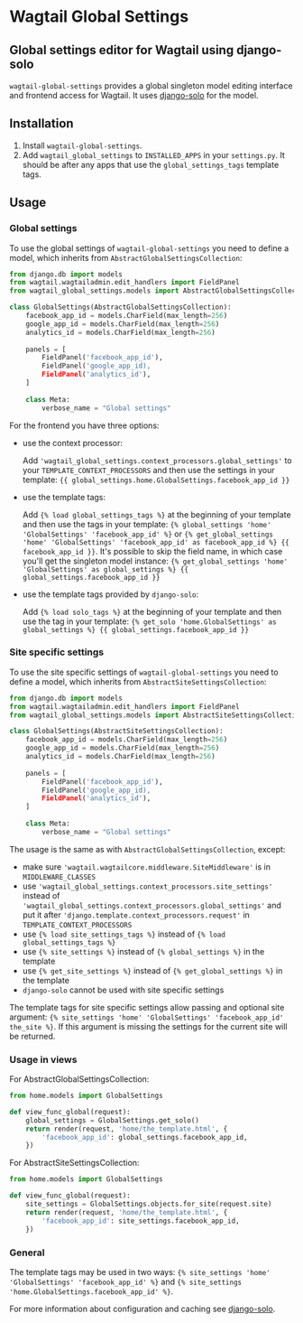 Wagtail Global Settings
=========

Global settings editor for Wagtail using django-solo
---------

`wagtail-global-settings` provides a global singleton model editing
interface and frontend access for Wagtail. It uses [django-solo](https://github.com/lazybird/django-solo)
for the model.

Installation
----------

1. Install `wagtail-global-settings`.
2. Add `wagtail_global_settings` to `INSTALLED_APPS` in your `settings.py`. It should be after any
apps that use the `global_settings_tags` template tags.

Usage
----------

### Global settings

To use the global settings of `wagtail-global-settings` you need to define a model, which inherits
from `AbstractGlobalSettingsCollection`:

```python
from django.db import models
from wagtail.wagtailadmin.edit_handlers import FieldPanel
from wagtail_global_settings.models import AbstractGlobalSettingsCollection

class GlobalSettings(AbstractGlobalSettingsCollection):
    facebook_app_id = models.CharField(max_length=256)
    google_app_id = models.CharField(max_length=256)
    analytics_id = models.CharField(max_length=256)
    
    panels = [
        FieldPanel('facebook_app_id'),
        FieldPanel('google_app_id),
        FieldPanel('analytics_id'),
    ]
    
    class Meta:
        verbose_name = "Global settings"
```

For the frontend you have three options:

 * use the context processor:

   Add `'wagtail_global_settings.context_processors.global_settings'` to your `TEMPLATE_CONTEXT_PROCESSORS` and then use the
   settings in your template: `{{ global_settings.home.GlobalSettings.facebook_app_id }}`

 * use the template tags:

   Add `{% load global_settings_tags %}` at the beginning of your template and then use the tags in your template:
   `{% global_settings 'home' 'GlobalSettings' 'facebook_app_id' %}` or
   `{% get_global_settings 'home' 'GlobalSettings' 'facebook_app_id' as facebook_app_id %} {{ facebook_app_id }}`.
   It's possible to skip the field name, in which case you'll get the singleton model instance:
   `{% get_global_settings 'home' 'GlobalSettings' as global_settings %} {{ global_settings.facebook_app_id }}`

 * use the template tags provided by `django-solo`:

   Add `{% load solo_tags %}` at the beginning of your template and then use the tag in your template:
   `{% get_solo 'home.GlobalSettings' as global_settings %} {{ global_settings.facebook_app_id }}`

### Site specific settings

To use the site specific settings of `wagtail-global-settings` you need to define a model, which inherits
from `AbstractSiteSettingsCollection`:

```python
from django.db import models
from wagtail.wagtailadmin.edit_handlers import FieldPanel
from wagtail_global_settings.models import AbstractSiteSettingsCollection

class GlobalSettings(AbstractSiteSettingsCollection):
    facebook_app_id = models.CharField(max_length=256)
    google_app_id = models.CharField(max_length=256)
    analytics_id = models.CharField(max_length=256)
    
    panels = [
        FieldPanel('facebook_app_id'),
        FieldPanel('google_app_id),
        FieldPanel('analytics_id'),
    ]
    
    class Meta:
        verbose_name = "Global settings"
```

The usage is the same as with `AbstractGlobalSettingsCollection`, except:

* make sure `'wagtail.wagtailcore.middleware.SiteMiddleware'` is in `MIDDLEWARE_CLASSES`
* use `'wagtail_global_settings.context_processors.site_settings'` instead of
`'wagtail_global_settings.context_processors.global_settings'` and put it after
`'django.template.context_processors.request'` in `TEMPLATE_CONTEXT_PROCESSORS`
* use `{% load site_settings_tags %}` instead of `{% load global_settings_tags %}`
* use `{% site_settings %}` instead of `{% global_settings %}` in the template
* use `{% get_site_settings %}` instead of `{% get_global_settings %}` in the template
* `django-solo` cannot be used with site specific settings

The template tags for site specific settings allow passing and optional site argument:
`{% site_settings 'home' 'GlobalSettings' 'facebook_app_id' the_site %}`. If this
argument is missing the settings for the current site will be returned.

### Usage in views

For AbstractGlobalSettingsCollection:

```python
from home.models import GlobalSettings

def view_func_global(request):
    global_settings = GlobalSettings.get_solo()
    return render(request, 'home/the_template.html', {
        'facebook_app_id': global_settings.facebook_app_id,
    })
```

For AbstractSiteSettingsCollection:

```python
from home.models import GlobalSettings

def view_func_global(request):
    site_settings = GlobalSettings.objects.for_site(request.site)
    return render(request, 'home/the_template.html', {
        'facebook_app_id': site_settings.facebook_app_id,
    })
```

### General

The template tags may be used in two ways: `{% site_settings 'home' 'GlobalSettings' 'facebook_app_id' %}`
and `{% site_settings 'home.GlobalSettings.facebook_app_id' %}`.

For more information about configuration and caching see [django-solo](https://github.com/lazybird/django-solo).
